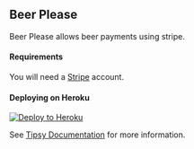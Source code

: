## Beer Please

Beer Please allows beer payments using stripe.


#### Requirements

You will need a [Stripe](https://stripe.com/) account.



#### Deploying on Heroku

[![Deploy to Heroku](https://www.herokucdn.com/deploy/button.svg)](https://heroku.com/deploy)

See [Tipsy Documentation](https://github.com/arzynik/tipsy/wiki) for more information.
